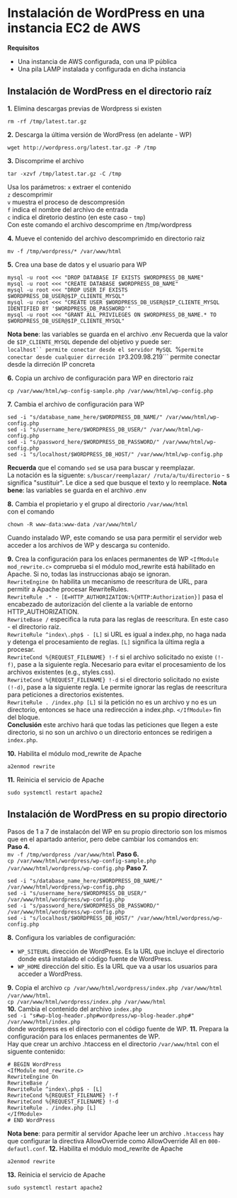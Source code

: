 # Instalación de WordPress en una instancia EC2 de AWS
**Requisitos**<br>
* Una instancia de AWS configurada, con una IP pública
* Una pila LAMP instalada y configurada en dicha instancia

## Instalación de WordPress en el directorio raíz
**1.** Elimina descargas previas de Wordpress si existen
```
rm -rf /tmp/latest.tar.gz
```
**2.** Descarga la última versión de WordPress (en adelante - WP)    
```
wget http://wordpress.org/latest.tar.gz -P /tmp
```
**3.** Discomprime el archivo 
```
tar -xzvf /tmp/latest.tar.gz -C /tmp
```
Usa los parámetros:
```x``` extraer el contenido<br>
```z``` descomprimir<br>
```v``` muestra el proceso de descompresión<br>
```f``` indica el nombre del archivo de entrada<br>
```c``` indica el diretorio destino (en este caso - ```tmp```)<br>
Con este comando el archivo descomprime en /tmp/wordpress

**4.** Mueve el contenido del archivo descomprimido en directorio raiz
```
mv -f /tmp/wordpress/* /var/www/html
```

**5.** Crea una base de datos y el usuario para WP
```
mysql -u root <<< "DROP DATABASE IF EXISTS $WORDPRESS_DB_NAME"
mysql -u root <<< "CREATE DATABASE $WORDPRESS_DB_NAME"
mysql -u root <<< "DROP USER IF EXISTS $WORDPRESS_DB_USER@$IP_CLIENTE_MYSQL"
mysql -u root <<< "CREATE USER $WORDPRESS_DB_USER@$IP_CLIENTE_MYSQL IDENTIFIED BY '$WORDPRESS_DB_PASSWORD'"
mysql -u root <<< "GRANT ALL PRIVILEGES ON $WORDPRESS_DB_NAME.* TO $WORDPRESS_DB_USER@$IP_CLIENTE_MYSQL"
```
**Nota bene**: las variables se guarda en el archivo .env
Recuerda que la valor de ```$IP_CLIENTE_MYSQL``` depende del objetivo y puede ser:<br>
```localhost`` permite conectar desde el servidor MySQL
```%``` permite conectar desde cualquier dirreción IP
```3.209.98.219``` permite conectar desde la dirreción IP concreta

**6.** Copia un archivo de configuración para WP en directorio raiz
```
cp /var/www/html/wp-config-sample.php /var/www/html/wp-config.php
```
**7.** Cambia el archivo de configuración para WP<br>
```
sed -i "s/database_name_here/$WORDPRESS_DB_NAME/" /var/www/html/wp-config.php
sed -i "s/username_here/$WORDPRESS_DB_USER/" /var/www/html/wp-config.php
sed -i "s/password_here/$WORDPRESS_DB_PASSWORD/" /var/www/html/wp-config.php
sed -i "s/localhost/$WORDPRESS_DB_HOST/" /var/www/html/wp-config.php
```
**Recuerda** que el comando ```sed``` se usa para buscar y reemplazar.<br> La notación es la siguente:
```s/buscar/reemplazar/ /ruta/a/tu/directorio``` - s significa "sustituir". Le dice a sed que busque el texto y lo reemplace.
**Nota bene**: las variables se guarda en el archivo .env

**8.** Cambia el propietario y el grupo al directorio ```/var/www/html```<br>
con el comando
```
chown -R www-data:www-data /var/www/html/
```
Cuando instalado WP, este comando se usa para permitir el servidor web acceder a los archivos de WP y descarga su contenido.

**9.** Crea la configuración para los enlaces permanentes de WP
```<IfModule mod_rewrite.c>``` comprueba si el módulo mod_rewrite está habilitado en Apache. Si no, todas las instruccionas abajo se ignoran.<br>
```RewriteEngine On``` habilita un mecanismo de reescritura de URL, para permitir a Apache procesar RewriteRules.<br>
```RewriteRule .* - [E=HTTP_AUTHORIZATION:%{HTTP:Authorization}]``` pasa el encabezado de autorización del cliente a la variable de entorno HTTP_AUTHORIZATION.<br>
```RewriteBase /``` especifica la ruta para las reglas de reescritura. En este caso - el directorio raíz.<br>
```RewriteRule ^index\.php$ - [L]``` si  URL es igual a index.php, no haga nada y detenga el procesamiento de reglas. ```[L]``` significa la última regla a procesar.<br>
```RewriteCond %{REQUEST_FILENAME} !-f``` si el archivo solicitado no existe ```(!-f)```, pase a la siguiente regla. Necesario para evitar el procesamiento de los archivos existentes (e.g., styles.css).<br>
```RewriteCond %{REQUEST_FILENAME} !-d``` si el directorio solicitado no existe ```(!-d)```, pase a la siguiente regla. Le permite ignorar las reglas de reescritura para peticiones a directorios existentes.<br>
```RewriteRule . /index.php [L]``` si la petición no es un archivo y no es un directorio, entonces se hace una redirección a index.php.
```</IfModule>``` fin del bloque.<br>
**Conclusión** este archivo hará que todas las peticiones que llegen a este directorio, si no son un archivo o un directorio entonces se redirigen a ```index.php```.

**10.** Habilita el módulo mod_rewrite de Apache
```
a2enmod rewrite
```
**11.** Reinicia el servicio de Apache
```
sudo systemctl restart apache2
```

## Instalación de WordPress en su propio directorio
Pasos de 1 a 7 de instalacón del WP en su propio directorio son los mismos que en el apartado anterior, pero debe cambiar los comandos en:<br>
**Paso 4.** <br>
```mv -f /tmp/wordpress /var/www/html```
**Paso 6.** <br>
```cp /var/www/html/wordpress/wp-config-sample.php /var/www/html/wordpress/wp-config.php```
**Paso 7.** <br>
```
sed -i "s/database_name_here/$WORDPRESS_DB_NAME/" /var/www/html/wordpress/wp-config.php
sed -i "s/username_here/$WORDPRESS_DB_USER/" /var/www/html/wordpress/wp-config.php
sed -i "s/password_here/$WORDPRESS_DB_PASSWORD/" /var/www/html/wordpress/wp-config.php
sed -i "s/localhost/$WORDPRESS_DB_HOST/" /var/www/html/wordpress/wp-config.php
```
**8.** Configura los variables de configuración:
* ```WP_SITEURL``` dirección de WordPress. Es la URL que incluye el directorio donde está instalado el código fuente de WordPress.
* ```WP_HOME``` dirección del sitio. Es la URL que va a usar los usuarios para acceder a WordPress.

**9.** Copia el archivo ```cp /var/www/html/wordpress/index.php /var/www/html``` ```/var/www/html```.<br>
```cp /var/www/html/wordpress/index.php /var/www/html```<br>
**10.** Cambia el contenido del archivo ```index.php```<br>
```sed -i "s#wp-blog-header.php#wordpress/wp-blog-header.php#" /var/www/html/index.php```<br>
donde wordpress es el directorio con el código fuente de WP.
**11.** Prepara la configuración para los enlaces permanentes de WP.<br>
Hay que crear un archivo .htaccess en el directorio ```/var/www/html``` con el siguente contenido:<br>
```
# BEGIN WordPress
<IfModule mod_rewrite.c>
RewriteEngine On
RewriteBase /
RewriteRule ^index\.php$ - [L]
RewriteCond %{REQUEST_FILENAME} !-f
RewriteCond %{REQUEST_FILENAME} !-d
RewriteRule . /index.php [L]
</IfModule>
# END WordPress
```
**Nota bene**: para permitir al servidor Apache leer un archivo ```.htaccess``` hay que configurar la directiva AllowOverride como AllowOverride All en ```000-defautl.conf```.
**12.** Habilita el módulo mod_rewrite de Apache
```
a2enmod rewrite
```
**13.** Reinicia el servicio de Apache
```
sudo systemctl restart apache2
```




